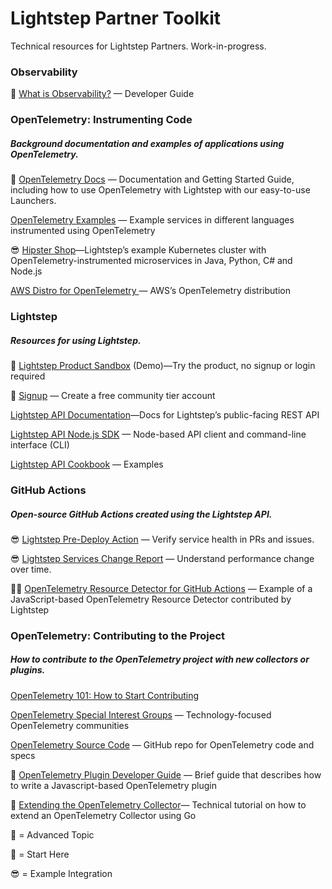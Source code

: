 # Lightstep Partner Toolkit
Technical resources for Lightstep Partners. Work-in-progress.

### Observability
🏁 [What is Observability?](https://lightstep.com/observability/) — Developer Guide

### OpenTelemetry: Instrumenting Code
##### Background documentation and examples of applications using OpenTelemetry.

🏁 [OpenTelemetry Docs](https://opentelemetry.lightstep.com/) — Documentation and Getting Started Guide, including how to use OpenTelemetry with Lightstep with our easy-to-use Launchers.

[OpenTelemetry Examples](https://github.com/lightstep/opentelemetry-examples) — Example services in different languages instrumented using OpenTelemetry

😎 [Hipster Shop](https://github.com/lightstep/hipster-shop)—Lightstep’s example Kubernetes cluster with OpenTelemetry-instrumented microservices in Java, Python, C# and Node.js

[AWS Distro for OpenTelemetry ](https://aws.amazon.com/otel/)— AWS’s OpenTelemetry distribution


### Lightstep
##### Resources for using Lightstep.
🏁 [Lightstep Product Sandbox](https://app.lightstep.com/play) (Demo)—Try the product, no signup or login required

🏁 [Signup](https://app.lightstep.com/signup/developer) — Create a free community tier account

[Lightstep API Documentation](https://api-docs.lightstep.com/reference)—Docs for Lightstep’s public-facing REST API

[Lightstep API Node.js SDK](https://github.com/lightstep/lightstep-api-js) — Node-based API client and command-line interface (CLI)

[Lightstep API Cookbook](https://github.com/lightstep/lightstep-cs-examples) — Examples 


### GitHub Actions
##### Open-source GitHub Actions created using the Lightstep API.

😎 [Lightstep Pre-Deploy Action](https://github.com/lightstep/lightstep-action-predeploy) — Verify service health in PRs and issues.

😎 [Lightstep Services Change Report](https://github.com/lightstep/lightstep-action-snapshot) — Understand performance change over time.

🔬😎 [OpenTelemetry Resource Detector for GitHub Actions](https://github.com/open-telemetry/opentelemetry-js-contrib/tree/master/detectors/node/opentelemetry-resource-detector-github) — Example of a JavaScript-based OpenTelemetry Resource Detector contributed by Lightstep


### OpenTelemetry: Contributing to the Project
##### How to contribute to the OpenTelemetry project with new collectors or plugins.

[OpenTelemetry 101: How to Start Contributing](https://lightstep.com/blog/opentelemetry-101-how-to-start-contributing/)


[OpenTelemetry Special Interest Groups](https://github.com/open-telemetry/community#special-interest-groups) — Technology-focused OpenTelemetry communities


[OpenTelemetry Source Code](https://github.com/open-telemetry) — GitHub repo for OpenTelemetry code and specs 


🔬 [OpenTelemetry Plugin Developer Guide](https://github.com/open-telemetry/opentelemetry-js/blob/master/doc/plugin-guide.md) — Brief guide that describes how to write a Javascript-based OpenTelemetry plugin


🔬 [Extending the OpenTelemetry Collector](https://medium.com/opentelemetry/extending-the-opentelemetry-collector-with-your-own-components-64c10cf675db)— Technical tutorial on how to extend an OpenTelemetry Collector using Go

🔬 = Advanced Topic

🏁 = Start Here

😎 = Example Integration
